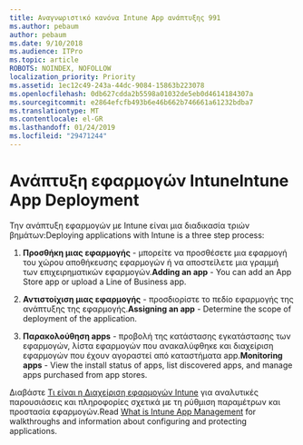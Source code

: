 ```yaml
---
title: Αναγνωριστικό κανόνα Intune App ανάπτυξης 991
ms.author: pebaum
author: pebaum
ms.date: 9/10/2018
ms.audience: ITPro
ms.topic: article
ROBOTS: NOINDEX, NOFOLLOW
localization_priority: Priority
ms.assetid: 1ec12c49-243a-44dc-9084-15863b223078
ms.openlocfilehash: 0db627cdda2b5598a01032de5eb0d4614184307a
ms.sourcegitcommit: e2864efcfb493b6e46b662b746661a61232bdba7
ms.translationtype: MT
ms.contentlocale: el-GR
ms.lasthandoff: 01/24/2019
ms.locfileid: "29471244"
---
```

# <a name="intune-app-deployment"></a><span data-ttu-id="86632-102">Ανάπτυξη εφαρμογών Intune</span><span class="sxs-lookup"><span data-stu-id="86632-102">Intune App Deployment</span></span>

<span data-ttu-id="86632-103">Την ανάπτυξη εφαρμογών με Intune είναι μια διαδικασία τριών βημάτων:</span><span class="sxs-lookup"><span data-stu-id="86632-103">Deploying applications with Intune is a three step process:</span></span>
  
1. <span data-ttu-id="86632-104">**Προσθήκη μιας εφαρμογής** - μπορείτε να προσθέσετε μια εφαρμογή του χώρου αποθήκευσης εφαρμογών ή να αποστείλετε μια γραμμή των επιχειρηματικών εφαρμογών.</span><span class="sxs-lookup"><span data-stu-id="86632-104">**Adding an app** - You can add an App Store app or upload a Line of Business app.</span></span> 
    
2. <span data-ttu-id="86632-105">**Αντιστοίχιση μιας εφαρμογής** - προσδιορίστε το πεδίο εφαρμογής της ανάπτυξης της εφαρμογής.</span><span class="sxs-lookup"><span data-stu-id="86632-105">**Assigning an app** - Determine the scope of deployment of the application.</span></span> 
    
3. <span data-ttu-id="86632-106">**Παρακολούθηση apps** - προβολή της κατάστασης εγκατάστασης των εφαρμογών, λίστα εφαρμογών που ανακαλύφθηκε και διαχείριση εφαρμογών που έχουν αγοραστεί από καταστήματα app.</span><span class="sxs-lookup"><span data-stu-id="86632-106">**Monitoring apps** - View the install status of apps, list discovered apps, and manage apps purchased from app stores.</span></span> 
    
<span data-ttu-id="86632-107">Διαβάστε [Τι είναι η Διαχείριση εφαρμογών Intune](https://docs.microsoft.com/intune/app-management) για αναλυτικές παρουσιάσεις και πληροφορίες σχετικά με τη ρύθμιση παραμέτρων και προστασία εφαρμογών.</span><span class="sxs-lookup"><span data-stu-id="86632-107">Read [What is Intune App Management](https://docs.microsoft.com/intune/app-management) for walkthroughs and information about configuring and protecting applications.</span></span> 
  

